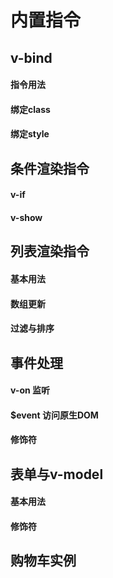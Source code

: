 # 内置指令

## v-bind

#### 指令用法

#### 绑定class

#### 绑定style

## 条件渲染指令

#### v-if

#### v-show

## 列表渲染指令

#### 基本用法

#### 数组更新

#### 过滤与排序

## 事件处理

#### v-on 监听

#### $event 访问原生DOM

#### 修饰符

## 表单与v-model

#### 基本用法

#### 修饰符

## 购物车实例

